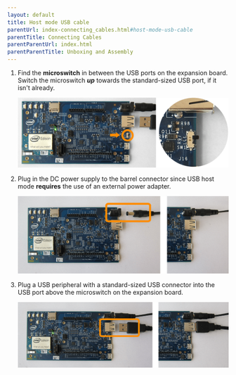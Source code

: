 ```yaml
---
layout: default
title: Host mode USB cable
parentUrl: index-connecting_cables.html#host-mode-usb-cable
parentTitle: Connecting Cables
parentParentUrl: index.html
parentParentTitle: Unboxing and Assembly
---
```


1. Find the **microswitch** in between the USB ports on the expansion board. 
Switch the microswitch ***up*** towards the standard-sized USB port, if it isn't already.
  
    ![Microswitch toggled up for host mode](images/microswitch-host_mode-zoom_in.png)

2. Plug in the DC power supply to the barrel connector since USB host mode **requires** the use of an external power adapter.
  
    ![DC power supply being plugged into power barrel connector](images/ac_power_barrel-before_after.png)

3. Plug a USB peripheral with a standard-sized USB connector into the USB port above the microswitch on the expansion board.
  
    ![USB cable being plugged into standard-sized USB connector on expansion board](images/host_mode-usb_cable-before_after.png)
